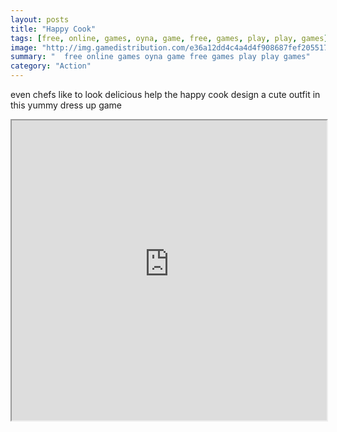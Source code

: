 ```yaml
---
layout: posts
title: "Happy Cook"
tags: [free, online, games, oyna, game, free, games, play, play, games]
image: "http://img.gamedistribution.com/e36a12dd4c4a4d4f908687fef2055170.jpg"
summary: "  free online games oyna game free games play play games"
category: "Action"
---
```


even chefs like to look delicious help the happy cook design a cute outfit in this yummy dress up game

<iframe width="100%" height="480px;" src="http://flash.gamedistribution.com?game=e36a12dd4c4a4d4f908687fef2055170"></iframe>